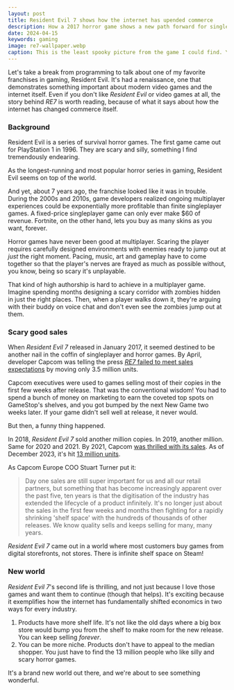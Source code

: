 ```yaml
---
layout: post
title: Resident Evil 7 shows how the internet has upended commerce
description: How a 2017 horror game shows a new path forward for single-player games.
date: 2024-04-15
keywords: gaming
image: re7-wallpaper.webp
caption: This is the least spooky picture from the game I could find. You're welcome.
---
```


<script>
  import YoutubeEmbed from '$lib/components/youtube-embed.svelte'
</script>

Let's take a break from programming to talk about one of my favorite franchises in gaming, Resident Evil. It's had a renaissance, one that demonstrates something important about modern video games and the internet itself. Even if you don't like _Resident Evil_ or video games at all, the story behind _RE7_ is worth reading, because of what it says about how the internet has changed commerce itself.

### Background

Resident Evil is a series of survival horror games. The first game came out for PlayStation 1 in 1996. They are scary and silly, something I find tremendously endearing.

<YoutubeEmbed id="8c4xxUEQN6Y" />

As the longest-running and most popular horror series in gaming, Resident Evil seems on top of the world.

And yet, about 7 years ago, the franchise looked like it was in trouble. During the 2000s and 2010s, game developers realized ongoing multiplayer experiences could be exponentially more profitable than finite singleplayer games. A fixed-price singleplayer game can only ever make $60 of revenue. Fortnite, on the other hand, lets you buy as many skins as you want, forever.

Horror games have never been good at multiplayer. Scaring the player requires carefully designed environments with enemies ready to jump out at _just_ the right moment. Pacing, music, art and gameplay have to come together so that the player's nerves are frayed as much as possible without, you know, being so scary it's unplayable.

That kind of high authorship is hard to achieve in a multiplayer game. Imagine spending months designing a scary corridor with zombies hidden in just the right places. Then, when a player walks down it, they're arguing with their buddy on voice chat and don't even see the zombies jump out at them.

### Scary good sales

When _Resident Evil 7_ released in January 2017, it seemed destined to be another nail in the coffin of singleplayer and horror games. By April, developer Capcom was telling the press [_RE7_ failed to meet sales expectations](https://www.pushsquare.com/news/2017/04/resident_evil_7_falls_short_of_capcoms_sales_expectations) by moving only 3.5 million units.

Capcom executives were used to games selling most of their copies in the first few weeks after release. That was the conventional wisdom! You had to spend a bunch of money on marketing to earn the coveted top spots on GameStop's shelves, and you got bumped by the next New Game two weeks later. If your game didn't sell well at release, it never would.

But then, a funny thing happened.

In 2018, _Resident Evil 7_ sold another million copies. In 2019, another million. Same for 2020 and 2021. By 2021, Capcom [was thrilled with its sales](https://www.gamesindustry.biz/capcom-we-viewed-resident-evil-2-and-3-remakes-the-way-disney-does-with-remaking-its-old-movies). As of December 2023, it's hit [13 million units](https://www.capcom.co.jp/ir/english/business/million.html).

As Capcom Europe COO Stuart Turner put it:

> Day one sales are still super important for us and all our retail partners, but something that has become increasingly apparent over the past five, ten years is that the digitisation of the industry has extended the lifecycle of a product infinitely. It's no longer just about the sales in the first few weeks and months then fighting for a rapidly shrinking 'shelf space' with the hundreds of thousands of other releases. We know quality sells and keeps selling for many, many years.

_Resident Evil 7_ came out in a world where most customers buy games from digital storefronts, not stores. There is infinite shelf space on Steam!

### New world

_Resident Evil 7_'s second life is thrilling, and not just because I love those games and want them to continue (though that helps). It's exciting because it exemplifies how the internet has fundamentally shifted economics in two ways for every industry.

1. Products have more shelf life. It's not like the old days where a big box store would bump you from the shelf to make room for the new release. You can keep selling _forever_.
2. You can be more niche. Products don't have to appeal to the median shopper. You just have to find the 13 million people who like silly and scary horror games.

It's a brand new world out there, and we're about to see something wonderful.
